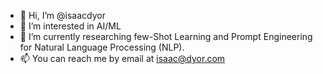 - 👋 Hi, I’m @isaacdyor
- 👀 I’m interested in AI/ML
- 🌱 I’m currently researching few-Shot Learning and Prompt Engineering for Natural Language Processing (NLP). 
- 📫 You can reach me by email at isaac@dyor.com

<!---
isaacdyor/isaacdyor is a ✨ special ✨ repository because its `README.md` (this file) appears on your GitHub profile.
You can click the Preview link to take a look at your changes.
--->

